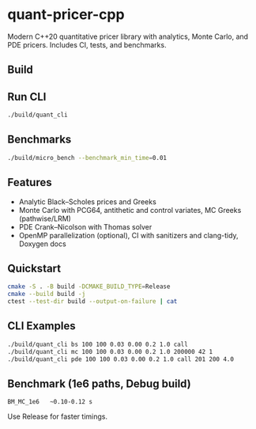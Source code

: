 # quant-pricer-cpp

Modern C++20 quantitative pricer library with analytics, Monte Carlo, and PDE pricers. Includes CI, tests, and benchmarks.

## Build


## Run CLI

```bash
./build/quant_cli
```

## Benchmarks

```bash
./build/micro_bench --benchmark_min_time=0.01
```


## Features
- Analytic Black–Scholes prices and Greeks
- Monte Carlo with PCG64, antithetic and control variates, MC Greeks (pathwise/LRM)
- PDE Crank–Nicolson with Thomas solver
- OpenMP parallelization (optional), CI with sanitizers and clang-tidy, Doxygen docs

## Quickstart
```bash
cmake -S . -B build -DCMAKE_BUILD_TYPE=Release
cmake --build build -j
ctest --test-dir build --output-on-failure | cat
```

## CLI Examples
```bash
./build/quant_cli bs 100 100 0.03 0.00 0.2 1.0 call
./build/quant_cli mc 100 100 0.03 0.00 0.2 1.0 200000 42 1
./build/quant_cli pde 100 100 0.03 0.00 0.2 1.0 call 201 200 4.0
```

## Benchmark (1e6 paths, Debug build)
```
BM_MC_1e6   ~0.10-0.12 s
```
Use Release for faster timings.
